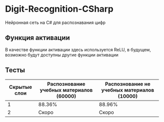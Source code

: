 # Digit-Recognition-CSharp
Нейронная сеть на C# для распознавания цифр

## Функция активации 
В качестве функции активации здесь используется ReLU, в будущем, возможно будут доступны другие функции активации

## Тесты
Скрытые слои | Распознование учебных материалов (60000) | Распознование не учебных материалов (10000)
--- | --- | --- |
1 |88.36% | 88.96%
2 | Скоро | Скоро
